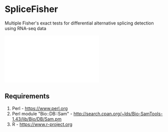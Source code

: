 # SpliceFisher
Multiple Fisher's exact tests for differential alternative splicing detection using RNA-seq data


![method](SpliceFisher.method.pdf)


Requirements
------------

1. Perl - https://www.perl.org
2. Perl module "Bio::DB::Sam" - http://search.cpan.org/~lds/Bio-SamTools-1.43/lib/Bio/DB/Sam.pm
3. R - https://www.r-project.org
